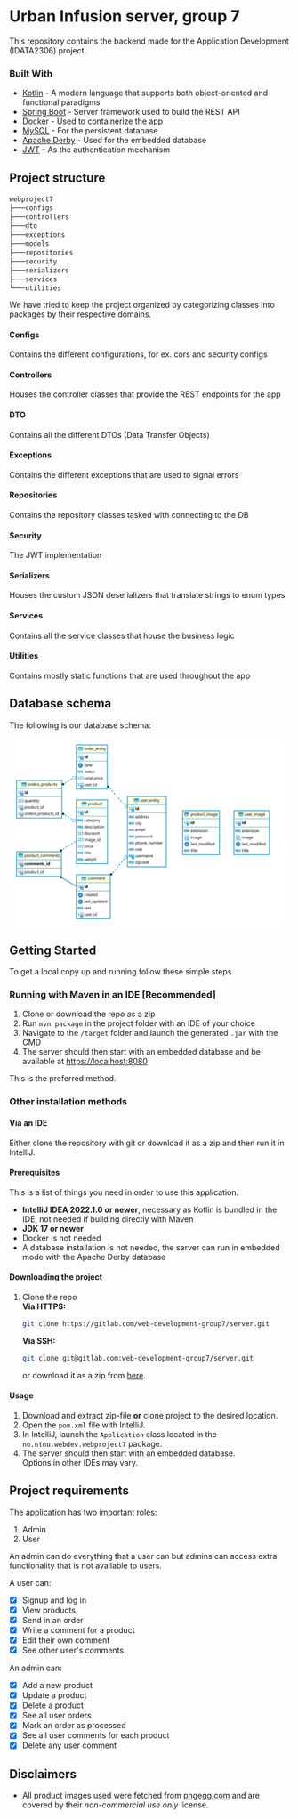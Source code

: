 # Urban Infusion server, group 7

This repository contains the backend made for the Application Development (IDATA2306) project.

### Built With
* [Kotlin](https://kotlinlang.org) - A modern language that supports both object-oriented and functional paradigms 
* [Spring Boot](https://spring.io/projects/spring-boot) - Server framework used to build the REST API
* [Docker](https://www.docker.com) - Used to containerize the app
* [MySQL](https://www.mysql.com) - For the persistent database
* [Apache Derby](https://db.apache.org/derby/) - Used for the embedded database
* [JWT](https://github.com/jwtk/jjwt) - As the authentication mechanism

## Project structure

```
webproject7
├───configs
├───controllers
├───dto
├───exceptions
├───models
├───repositories
├───security
├───serializers
├───services
└───utilities
```

We have tried to keep the project organized by categorizing classes into packages by their respective domains. 

#### Configs
Contains the different configurations, for ex. cors and security configs

#### Controllers
Houses the controller classes that provide the REST endpoints for the app

#### DTO
Contains all the different DTOs (Data Transfer Objects)

#### Exceptions
Contains the different exceptions that are used to signal errors

#### Repositories
Contains the repository classes tasked with connecting to the DB

#### Security
The JWT implementation

#### Serializers
Houses the custom JSON deserializers that translate strings to enum types

#### Services
Contains all the service classes that house the business logic

#### Utilities
Contains mostly static functions that are used throughout the app 

## Database schema

The following is our database schema:

<img src="assets/db-schema.svg" alt="An image of the database schema" width="700"/>

## Getting Started

To get a local copy up and running follow these simple steps.

### Running with Maven in an IDE [Recommended]

1. Clone or download the repo as a zip
2. Run `mvn package` in the project folder with an IDE of your choice
3. Navigate to the `/target` folder and launch the generated `.jar` with the CMD
4. The server should then start with an embedded database and be available at [https://localhost:8080](https://localhost:8080)

This is the preferred method.

### Other installation methods

#### Via an IDE

Either clone the repository with git or download it as a zip and then run it in IntelliJ.

#### Prerequisites

This is a list of things you need in order to use this application.

* **IntelliJ IDEA 2022.1.0 or newer**, necessary as Kotlin is bundled in the IDE, not needed if building directly with Maven
* **JDK 17 or newer**
* Docker is not needed
* A database installation is not needed, the server can run in embedded mode with the Apache Derby database

#### Downloading the project

1. Clone the repo <br>
   **Via HTTPS:**
   ```sh
   git clone https://gitlab.com/web-development-group7/server.git
   ```
   **Via SSH:**
   ```sh
   git clone git@gitlab.com:web-development-group7/server.git
   ```
   or download it as a zip from [here](https://gitlab.com/web-development-group7/server/-/archive/main/server-main.zip).

#### Usage
1. Download and extract zip-file **or** clone project to the desired location.
2. Open the `pom.xml` file with IntelliJ.
3. In IntelliJ, launch the `Application` class located in the `no.ntnu.webdev.webproject7` package.
4. The server should then start with an embedded database.
   <br>
   Options in other IDEs may vary.

## Project requirements

The application has two important roles:
1. Admin
2. User

An admin can do everything that a user can but admins can access extra functionality that is not available to users.

A user can:

* [x] Signup and log in
* [x] View products
* [x] Send in an order
* [x] Write a comment for a product
* [x] Edit their own comment
* [x] See other user's comments

An admin can:

* [x] Add a new product
* [x] Update a product
* [x] Delete a product
* [x] See all user orders
* [x] Mark an order as processed
* [x] See all user comments for each product
* [x] Delete any user comment

## Disclaimers

* All product images used were fetched from [pngegg.com](https://www.pngegg.com) and are covered by their _non-commercial use only_ license.
